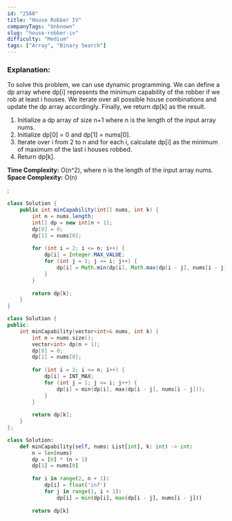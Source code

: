 ```yaml
---
id: "2560"
title: "House Robber IV"
companyTags: "Unknown"
slug: "house-robber-iv"
difficulty: "Medium"
tags: ["Array", "Binary Search"]
---
```


### Explanation:
To solve this problem, we can use dynamic programming. We can define a dp array where dp[i] represents the minimum capability of the robber if we rob at least i houses. We iterate over all possible house combinations and update the dp array accordingly. Finally, we return dp[k] as the result.

1. Initialize a dp array of size n+1 where n is the length of the input array nums.
2. Initialize dp[0] = 0 and dp[1] = nums[0].
3. Iterate over i from 2 to n and for each i, calculate dp[i] as the minimum of maximum of the last i houses robbed.
4. Return dp[k].

**Time Complexity:** O(n^2), where n is the length of the input array nums.  
**Space Complexity:** O(n)

:

```java
class Solution {
    public int minCapability(int[] nums, int k) {
        int n = nums.length;
        int[] dp = new int[n + 1];
        dp[0] = 0;
        dp[1] = nums[0];
        
        for (int i = 2; i <= n; i++) {
            dp[i] = Integer.MAX_VALUE;
            for (int j = 1; j <= i; j++) {
                dp[i] = Math.min(dp[i], Math.max(dp[i - j], nums[i - j]));
            }
        }
        
        return dp[k];
    }
}
```

```cpp
class Solution {
public:
    int minCapability(vector<int>& nums, int k) {
        int n = nums.size();
        vector<int> dp(n + 1);
        dp[0] = 0;
        dp[1] = nums[0];
        
        for (int i = 2; i <= n; i++) {
            dp[i] = INT_MAX;
            for (int j = 1; j <= i; j++) {
                dp[i] = min(dp[i], max(dp[i - j], nums[i - j]));
            }
        }
        
        return dp[k];
    }
};
```

```python
class Solution:
    def minCapability(self, nums: List[int], k: int) -> int:
        n = len(nums)
        dp = [0] * (n + 1)
        dp[1] = nums[0]
        
        for i in range(2, n + 1):
            dp[i] = float('inf')
            for j in range(1, i + 1):
                dp[i] = min(dp[i], max(dp[i - j], nums[i - j]))
        
        return dp[k]
```
